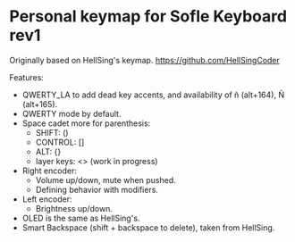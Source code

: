 # Personal keymap for Sofle Keyboard rev1

Originally based on HellSing's keymap. https://github.com/HellSingCoder

Features:

- QWERTY_LA to add dead key accents, and availability of ñ (alt+164), Ñ (alt+165).
- QWERTY mode by default.
- Space cadet more for parenthesis:
  - SHIFT: ()
  - CONTROL: []
  - ALT: {}
  - layer keys: <> (work in progress)
- Right encoder:
  - Volume up/down, mute when pushed.
  - Defining behavior with modifiers.
- Left encoder:
  - Brightness up/down.
- OLED is the same as HellSing's.
- Smart Backspace (shift + backspace to delete), taken from HellSing.

